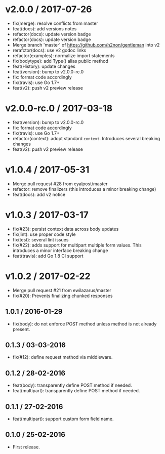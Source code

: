 
v2.0.0 / 2017-07-26
===================

  * fix(merge): resolve conflicts from master
  * feat(docs): add versions notes
  * refactor(docs): update version badge
  * refactor(docs): update version badge
  * Merge branch 'master' of https://github.com/h2non/gentleman into v2
  * rerafctor(docs): use v2 godoc links
  * refactor(examples): normalize import statements
  * fix(bodytype): add Type() alias public method
  * feat(History): update changes
  * feat(version): bump to v2.0.0-rc.0
  * fix: format code accordingly
  * fix(travis): use Go 1.7+
  * feat(v2): push v2 preview release

v2.0.0-rc.0 / 2017-03-18
========================

  * feat(version): bump to v2.0.0-rc.0
  * fix: format code accordingly
  * fix(travis): use Go 1.7+
  * refactor(context): adopt standard `context`. Introduces several breaking changes
  * feat(v2): push v2 preview release

v1.0.4 / 2017-05-31
===================

  * Merge pull request #28 from eyalpost/master
  * refactor: remove finalizers (this introduces a minor breaking change)
  * feat(docs): add v2 notice

v1.0.3 / 2017-03-17
===================

  * fix(#23): persist context data across body updates
  * fix(lint): use proper code style
  * fix(test): several lint issues
  * fix(#22): adds support for multipart multiple form values. This introduces a minor interface breaking change
  * feat(travis): add Go 1.8 CI support

v1.0.2 / 2017-02-22
===================

  * Merge pull request #21 from ewilazarus/master
  * fix(#20): Prevents finalizing chunked responses

## 1.0.1 / 2016-01-29

- fix(body): do not enforce POST method unless method is not already present.

## 0.1.3 / 03-03-2016

- fix(#12): define request method via middleware.

## 0.1.2 / 28-02-2016

- feat(body): transparently define POST method if needed.
- feat(multipart): transparently define POST method if needed.

## 0.1.1 / 27-02-2016

- feat(multipart): support custom form field name.

## 0.1.0 / 25-02-2016

- First release.
